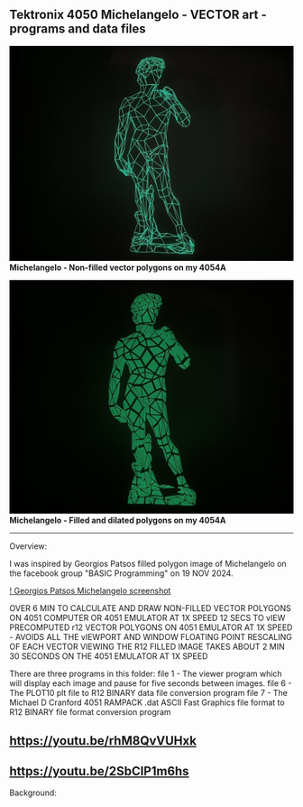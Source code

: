 Tektronix 4050 Michelangelo - VECTOR art - programs and data files
-------------
![Michelangelo vectors on my 4054A](./Michelangelo%20-%20vectors%204054A.png) 
**Michelangelo - Non-filled vector polygons on my 4054A**


![Michelangelo non-filled polygons on my 4054A](./Michelangelo%20-%20filled%20polygons%204054A.png)
**Michelangelo - Filled and dilated polygons on my 4054A**

----
Overview:

I was inspired by Georgios Patsos filled polygon image of Michelangelo on the facebook group "BASIC Programming" on 19 NOV 2024.


[! Georgios Patsos Michelangelo screenshot](./Commodore%20Plus-64%20Michelangelo.jpg)


OVER 6 MIN TO CALCULATE AND DRAW NON-FILLED VECTOR POLYGONS ON 4051 COMPUTER OR 4051 EMULATOR AT 1X SPEED
12 SECS TO vIEW PRECOMPUTED r12 VECTOR POLYGONS ON 4051 EMULATOR AT 1X SPEED - AVOIDS ALL THE vIEWPORT AND WINDOW FLOATING POINT RESCALING OF EACH VECTOR
VIEWING THE R12 FILLED IMAGE TAKES ABOUT 2 MIN 30 SECONDS ON THE 4051 EMULATOR AT 1X SPEED


There are three programs in this folder: file 1 - The viewer program which will display each image and pause for five seconds between images. file 6 - The PLOT10 plt file to R12 BINARY data file conversion program file 7 - The Michael D Cranford 4051 RAMPACK .dat ASCII Fast Graphics file format to R12 BINARY file format conversion program


https://youtu.be/rhM8QvVUHxk 
----

https://youtu.be/2SbCIP1m6hs
----
Background:
